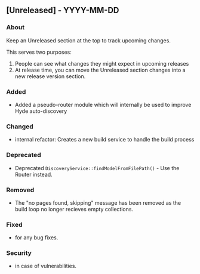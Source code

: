 ## [Unreleased] - YYYY-MM-DD

### About

Keep an Unreleased section at the top to track upcoming changes.

This serves two purposes:

1. People can see what changes they might expect in upcoming releases
2. At release time, you can move the Unreleased section changes into a new release version section.

### Added
- Added a pseudo-router module which will internally be used to improve Hyde auto-discovery

### Changed
- internal refactor: Creates a new build service to handle the build process

### Deprecated
- Deprecated `DiscoveryService::findModelFromFilePath()` - Use the Router instead.

### Removed
- The "no pages found, skipping" message has been removed as the build loop no longer recieves empty collections.

### Fixed
- for any bug fixes.

### Security
- in case of vulnerabilities.

